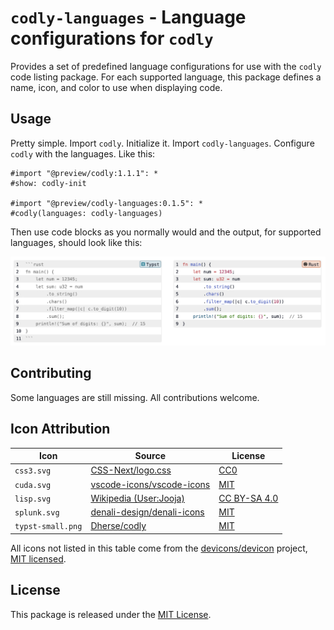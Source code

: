 # `codly-languages` - Language configurations for `codly`

Provides a set of predefined language configurations for use with the `codly`
code listing package. For each supported language, this package defines a
name, icon, and color to use when displaying code.

## Usage

Pretty simple. Import `codly`. Initialize it. Import `codly-languages`.
Configure `codly` with the languages. Like this:

```typst
#import "@preview/codly:1.1.1": *
#show: codly-init

#import "@preview/codly-languages:0.1.5": *
#codly(languages: codly-languages)
```

Then use code blocks as you normally would and the output, for supported
languages, should look like this:

![Example code listings](thumbnail.png)

## Contributing

Some languages are still missing. All contributions welcome.

## Icon Attribution

| **Icon**          | **Source**                                    | **License**                  |
| ----------------- | --------------------------------------------- | ---------------------------- |
| `css3.svg`        | [CSS-Next/logo.css][css3-source]              | [CC0][css3-license]          |
| `cuda.svg`        | [vscode-icons/vscode-icons][cuda-source]      | [MIT][cuda-license]          |
| `lisp.svg`        | [Wikipedia (User:Jooja)][lisp-source]         | [CC BY-SA 4.0][lisp-license] |
| `splunk.svg`      | [denali-design/denali-icons][splunk-source]   | [MIT][splunk-license]        |
| `typst-small.png` | [Dherse/codly][typst-source]                  | [MIT][typst-license]         |

[css3-source]: https://github.com/CSS-Next/logo.css/blob/main/css.svg?short_path=c59d4da
[css3-license]: https://github.com/CSS-Next/logo.css/blob/main/LICENSE
[cuda-source]: https://github.com/vscode-icons/vscode-icons/tree/master
[cuda-license]: https://github.com/vscode-icons/vscode-icons/blob/master/LICENSE
[lisp-source]: https://commons.wikimedia.org/wiki/File:Lisp_logo.svg
[lisp-license]: https://commons.wikimedia.org/wiki/File:Lisp_logo.svg#Licensing
[splunk-source]: https://github.com/denali-design/denali-icons/blob/master/svg/splunk.svg
[splunk-license]: https://github.com/denali-design/denali-icons/blob/master/LICENSE.md
[typst-source]: https://github.com/Dherse/codly
[typst-license]: https://github.com/Dherse/codly/blob/main/LICENSE

All icons not listed in this table come from the
[devicons/devicon][default-source] project, [MIT licensed][default-license].

[default-source]: https://github.com/devicons/devicon/
[default-license]: https://github.com/devicons/devicon/blob/master/LICENSE

## License

This package is released under the [MIT License](LICENSE).
